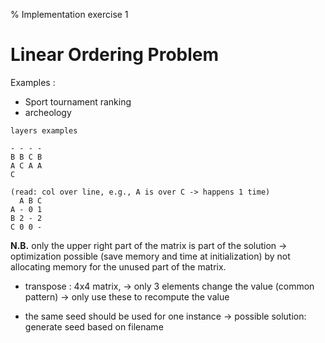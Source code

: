 % Implementation exercise 1

# Linear Ordering Problem
<!-- TODO try to retrieve more recent slides -->

Examples :
* Sport tournament ranking
* archeology
~~~
layers examples

- - - -
B B C B
A C A A
C

(read: col over line, e.g., A is over C -> happens 1 time)
  A B C
A - 0 1
B 2 - 2
C 0 0 -
~~~

**N.B.** only the upper right part of the matrix is part of the solution -> optimization possible (save memory and time at initialization) by not allocating memory for the unused part of the matrix.

* transpose : 4x4 matrix, -> only 3 elements change the value (common pattern) -> only use these to recompute the value

* the same seed should be used for one instance -> possible solution: generate seed based on filename

